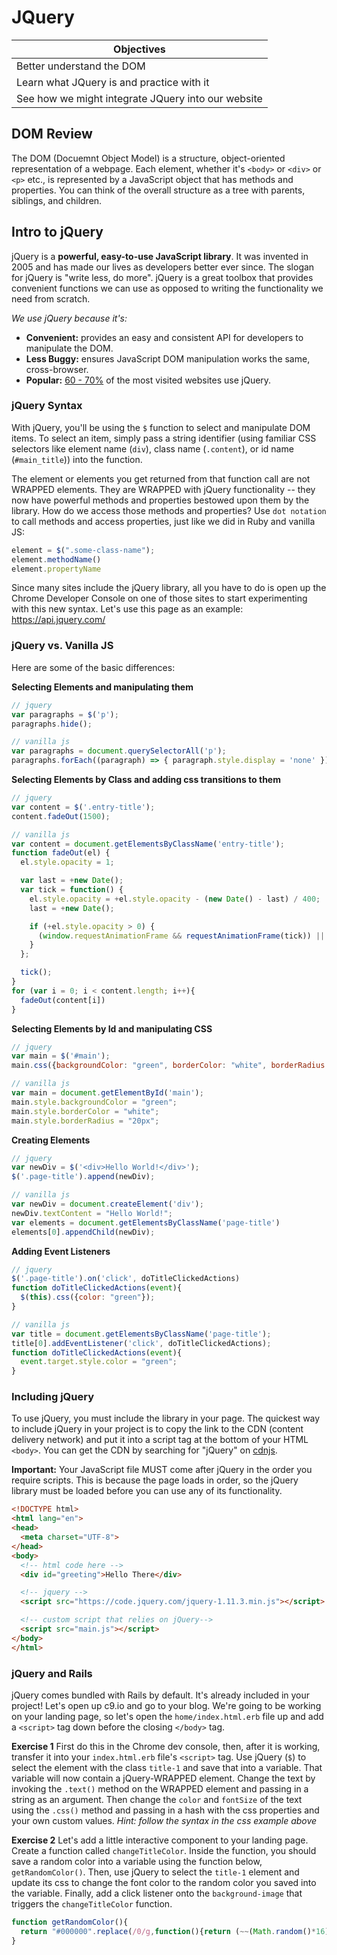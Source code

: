 # JQuery

|Objectives|
|----------|
|Better understand the DOM|
|Learn what JQuery is and practice with it|
|See how we might integrate JQuery into our website|

## DOM Review

The DOM (Docuemnt Object Model) is a structure, object-oriented representation of a webpage. Each element, whether it's `<body>` or `<div>` or `<p>` etc., is represented by a JavaScript object that has methods and properties. You can think of the overall structure as a tree with parents, siblings, and children. 

## Intro to jQuery

jQuery is a **powerful, easy-to-use JavaScript library**. It was invented in 2005 and has made our lives as developers better ever since. The slogan for jQuery is "write less, do more". jQuery is a great toolbox that provides convenient functions we can use as opposed to writing the functionality we need from scratch.

*We use jQuery because it's:*

* **Convenient:** provides an easy and consistent API for developers to manipulate the DOM.
* **Less Buggy:** ensures JavaScript DOM manipulation works the same, cross-browser.
* **Popular:** [60 - 70%](https://trends.builtwith.com/javascript/jQuery) of the most visited websites use jQuery.

### jQuery Syntax

With jQuery, you'll be using the `$` function to select and manipulate DOM items. To select an item, simply pass a string identifier (using familiar CSS selectors like element name (`div`), class name (`.content`), or id name (`#main_title`)) into the function.

The element or elements you get returned from that function call are not WRAPPED elements. They are WRAPPED with jQuery functionality -- they now have powerful methods and properties bestowed upon them by the library. How do we access those methods and properties? Use `dot notation` to call methods and access properties, just like we did in Ruby and vanilla JS:

```js
element = $(".some-class-name");
element.methodName()
element.propertyName
```

Since many sites include the jQuery library, all you have to do is open up the Chrome Developer Console on one of those sites to start experimenting with this new syntax. Let's use this page as an example: https://api.jquery.com/

### jQuery vs. Vanilla JS

Here are some of the basic differences:

**Selecting Elements and manipulating them**

```js
// jquery
var paragraphs = $('p');
paragraphs.hide();

// vanilla js
var paragraphs = document.querySelectorAll('p');
paragraphs.forEach((paragraph) => { paragraph.style.display = 'none' })
```

**Selecting Elements by Class and adding css transitions to them**

```js
// jquery
var content = $('.entry-title');
content.fadeOut(1500);

// vanilla js
var content = document.getElementsByClassName('entry-title');
function fadeOut(el) {
  el.style.opacity = 1;

  var last = +new Date();
  var tick = function() {
    el.style.opacity = +el.style.opacity - (new Date() - last) / 400;
    last = +new Date();

    if (+el.style.opacity > 0) {
      (window.requestAnimationFrame && requestAnimationFrame(tick)) || setTimeout(tick, 100);
    }
  };

  tick();
}
for (var i = 0; i < content.length; i++){
  fadeOut(content[i])
}
```

**Selecting Elements by Id and manipulating CSS**

```js
// jquery
var main = $('#main');
main.css({backgroundColor: "green", borderColor: "white", borderRadius: "20px"})

// vanilla js
var main = document.getElementById('main');
main.style.backgroundColor = "green";
main.style.borderColor = "white";
main.style.borderRadius = "20px";
```

**Creating Elements**

```js
// jquery
var newDiv = $('<div>Hello World!</div>');
$('.page-title').append(newDiv);

// vanilla js
var newDiv = document.createElement('div');
newDiv.textContent = "Hello World!";
var elements = document.getElementsByClassName('page-title')
elements[0].appendChild(newDiv);
```

**Adding Event Listeners**

```js
// jquery
$('.page-title').on('click', doTitleClickedActions)
function doTitleClickedActions(event){
  $(this).css({color: "green"});
}

// vanilla js
var title = document.getElementsByClassName('page-title');
title[0].addEventListener('click', doTitleClickedActions);
function doTitleClickedActions(event){
  event.target.style.color = "green";
}
```

### Including jQuery

To use jQuery, you must include the library in your page. The quickest way to include jQuery in your project is to copy the link to the CDN (content delivery network) and put it into a script tag at the bottom of your HTML `<body>`. You can get the CDN by searching for "jQuery" on <a href="https://cdnjs.com" target="_blank">cdnjs</a>.

**Important:** Your JavaScript file MUST come after jQuery in the order you require scripts. This is because the page loads in order, so the jQuery library must be loaded before you can use any of its functionality.

``` html
<!DOCTYPE html>
<html lang="en">
<head>
  <meta charset="UTF-8">
</head>
<body>
  <!-- html code here -->
  <div id="greeting">Hello There</div>

  <!-- jquery -->
  <script src="https://code.jquery.com/jquery-1.11.3.min.js"></script>

  <!-- custom script that relies on jQuery-->
  <script src="main.js"></script>
</body>
</html>
```

### jQuery and Rails

jQuery comes bundled with Rails by default. It's already included in your project! Let's open up c9.io and go to your blog. We're going to be working on your landing page, so let's open the `home/index.html.erb` file up and add a `<script>` tag down before the closing `</body>` tag.

**Exercise 1**
First do this in the Chrome dev console, then, after it is working, transfer it into your `index.html.erb` file's `<script>` tag. Use jQuery (`$`) to select the element with the class `title-1` and save that into a variable. That variable will now contain a jQuery-WRAPPED element. Change the text by invoking the `.text()` method on the WRAPPED element and passing in a string as an argument. Then change the `color` and `fontSize` of the text using the `.css()` method and passing in a hash with the css properties and your own custom values. *Hint: follow the syntax in the css example above*

**Exercise 2**
Let's add a little interactive component to your landing page. Create a function called `changeTitleColor`. Inside the function, you should save a random color into a variable using the function below, `getRandomColor()`. Then, use jQuery to select the `title-1` element and update its css to change the font color to the random color you saved into the variable. Finally, add a click listener onto the `background-image` that triggers the `changeTitleColor` function.

```js
function getRandomColor(){
  return "#000000".replace(/0/g,function(){return (~~(Math.random()*16)).toString(16);});
}
```